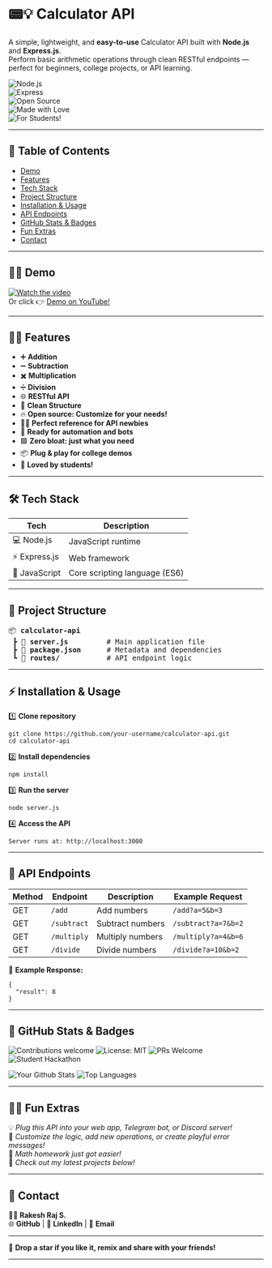 # 📟💡 Calculator API  
A simple, lightweight, and **easy-to-use** Calculator API built with **Node.js** and **Express.js**.  
Perform basic arithmetic operations through clean RESTful endpoints — perfect for beginners, college projects, or API learning.  

![Node.js](https://img.shields.io/badge/Node.js-%23339933.svg?style=for-the-badge&logo=node-dot-js&logoColor=white)  
![Express](https://img.shields.io/badge/Express.js-%23404d59.svg?style=for-the-badge&logo=express&logoColor=white)  
![Open Source](https://img.shields.io/badge/Open%20Source-%23FFDF00.svg?style=for-the-badge&logo=github&logoColor=black)  
![Made with Love](https://img.shields.io/badge/Made%20with-Love-%23ff69b4?style=for-the-badge)  
![For Students!](https://img.shields.io/badge/For%20Students-%2300c4cc?style=for-the-badge)  


---
<!-- START OF TABLE OF CONTENTS -->
## 📑 Table of Contents  
- [Demo](#demo)
- [Features](#features)
- [Tech Stack](#tech-stack)
- [Project Structure](#project-structure)
- [Installation & Usage](#installation--usage)
- [API Endpoints](#api-endpoints)
- [GitHub Stats & Badges](#github-stats--badges)
- [Fun Extras](#fun-extras)
- [Contact](#contact)
---

## 🎥🔥 Demo  
[![Watch the video](https://img.youtube.com/vi/xSksIZ9IClQ/maxresdefault.jpg)](https://youtu.be/xSksIZ9IClQ)  
Or click 👉 [Demo on YouTube!](https://youtu.be/xSksIZ9IClQ)  

---

## 🚀✨ Features  
- ➕ **Addition**
- ➖ **Subtraction**
- ✖️ **Multiplication**
- ➗ **Division**
- 🌐 **RESTful API**
- 🧾 **Clean Structure**
- 🔥 **Open source: Customize for your needs!**
- 🧑‍🏫 **Perfect reference for API newbies**
- 🤖 **Ready for automation and bots**
- 🟩 **Zero bloat: just what you need**
- 📦 **Plug & play for college demos**
- 💜 **Loved by students!**

---

## 🛠️ Tech Stack  
| Tech           | Description                     |
|----------------|--------------------------------|
| 💻 Node.js     | JavaScript runtime             |
| ⚡ Express.js  | Web framework                  |
| 📜 JavaScript  | Core scripting language (ES6)  |

---

## 📂 Project Structure  
<pre>
📦 <b>calculator-api</b>
 ┣ 📜 <b>server.js</b>         # Main application file  
 ┣ 📜 <b>package.json</b>      # Metadata and dependencies  
 ┗ 📂 <b>routes/</b>           # API endpoint logic  
</pre>

---

## ⚡ Installation & Usage  
1️⃣ **Clone repository**  
```
git clone https://github.com/your-username/calculator-api.git
cd calculator-api
```

2️⃣ **Install dependencies**  
```
npm install
```

3️⃣ **Run the server**  
```
node server.js
```

4️⃣ **Access the API**  
```
Server runs at: http://localhost:3000
```

---

## 📌 API Endpoints  

| Method | Endpoint        | Description           | Example Request           |
|--------|----------------|-----------------------|--------------------------|
| GET    | `/add`         | Add numbers           | `/add?a=5&b=3`           |
| GET    | `/subtract`    | Subtract numbers      | `/subtract?a=7&b=2`      |
| GET    | `/multiply`    | Multiply numbers      | `/multiply?a=4&b=6`      |
| GET    | `/divide`      | Divide numbers        | `/divide?a=10&b=2`       |

💬 **Example Response:**
```
{
  "result": 8
}
```

---

## 🏅 GitHub Stats & Badges  

![Contributions welcome](https://img.shields.io/badge/contributions-welcome-brightgreen.svg?style=flat-square)
![License: MIT](https://img.shields.io/badge/License-MIT-blue.svg?style=flat-square)
![PRs Welcome](https://img.shields.io/badge/PRs-welcome-blue.svg?style=flat-square)
![Student Hackathon](https://img.shields.io/badge/Hackathon%20Ready-🏆-yellow?style=flat-square)

<!-- GITHUB PROFILE STATS (Dynamic) -->
![Your Github Stats](https://github-readme-stats.vercel.app/api?username=Rakesh12531&show_icons=true&hide_title=true&include_all_commits=true&count_private=true&theme=radical)
![Top Languages](https://github-readme-stats.vercel.app/api/top-langs/?username=Rakesh12531&layout=compact&theme=radical)

---

## 🧑‍🎓 Fun Extras  
💡 *Plug this API into your web app, Telegram bot, or Discord server!*  
🧩 *Customize the logic, add new operations, or create playful error messages!*  
🎲 *Math homework just got easier!*  
🔗 *Check out my latest projects below!*  

---

## 📧 Contact  
👨‍💻 **Rakesh Raj S.**  
🌐 **GitHub** | 💼 **LinkedIn** | 📩 **Email**

---

🌟 **Drop a star if you like it, remix and share with your friends!**

---

<!-- 
Pro README Tricks:
- Table of contents for easy jump navigation
- Dynamic badges and stats (contribution, last commit, language)
- Tech stack in table for clarity
- API endpoints in clean Markdown table
- "Fun Extras" for personality
- Contact block with icons
-->
```
